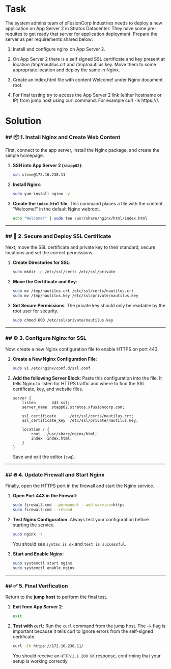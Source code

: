 # Task

The system admins team of xFusionCorp Industries needs to deploy a new application on App Server 2 in Stratos Datacenter. They have some pre-requites to get ready that server for application deployment. Prepare the server as per requirements shared below:





1. Install and configure nginx on App Server 2.



2. On App Server 2 there is a self signed SSL certificate and key present at location /tmp/nautilus.crt and /tmp/nautilus.key. Move them to some appropriate location and deploy the same in Nginx.



3. Create an index.html file with content Welcome! under Nginx document root.



4. For final testing try to access the App Server 2 link (either hostname or IP) from jump host using curl command. For example curl -Ik https://<app-server-ip>/.


# Solution

### \#\# 📦 1. Install Nginx and Create Web Content

First, connect to the app server, install the Nginx package, and create the simple homepage.

1.  **SSH into App Server 2 (`stapp02`)**:
    ```bash
    ssh steve@172.16.238.11
    ```
2.  **Install Nginx**:
    ```bash
    sudo yum install nginx -y
    ```
3.  **Create the `index.html` file**:
    This command places a file with the content "Welcome\!" in the default Nginx webroot.
    ```bash
    echo "Welcome!" | sudo tee /usr/share/nginx/html/index.html
    ```

-----

### \#\# 🔐 2. Secure and Deploy SSL Certificate

Next, move the SSL certificate and private key to their standard, secure locations and set the correct permissions.

1.  **Create Directories for SSL**:
    ```bash
    sudo mkdir -p /etc/ssl/certs /etc/ssl/private
    ```
2.  **Move the Certificate and Key**:
    ```bash
    sudo mv /tmp/nautilus.crt /etc/ssl/certs/nautilus.crt
    sudo mv /tmp/nautilus.key /etc/ssl/private/nautilus.key
    ```
3.  **Set Secure Permissions**:
    The private key should only be readable by the root user for security.
    ```bash
    sudo chmod 600 /etc/ssl/private/nautilus.key
    ```

-----

### \#\# ⚙️ 3. Configure Nginx for SSL

Now, create a new Nginx configuration file to enable HTTPS on port 443.

1.  **Create a New Nginx Configuration File**:

    ```bash
    sudo vi /etc/nginx/conf.d/ssl.conf
    ```

2.  **Add the following Server Block**:
    Paste this configuration into the file. It tells Nginx to listen for HTTPS traffic and where to find the SSL certificate, key, and website files.

    ```nginx
    server {
        listen       443 ssl;
        server_name  stapp02.stratos.xfusioncorp.com;

        ssl_certificate      /etc/ssl/certs/nautilus.crt;
        ssl_certificate_key  /etc/ssl/private/nautilus.key;

        location / {
            root   /usr/share/nginx/html;
            index  index.html;
        }
    }
    ```

    Save and exit the editor (`:wq`).

-----

### \#\# 🔥 4. Update Firewall and Start Nginx

Finally, open the HTTPS port in the firewall and start the Nginx service.

1.  **Open Port 443 in the Firewall**:

    ```bash
    sudo firewall-cmd --permanent --add-service=https
    sudo firewall-cmd --reload
    ```

2.  **Test Nginx Configuration**:
    Always test your configuration before starting the service.

    ```bash
    sudo nginx -t
    ```

    You should see `syntax is ok` and `test is successful`.

3.  **Start and Enable Nginx**:

    ```bash
    sudo systemctl start nginx
    sudo systemctl enable nginx
    ```

-----

### \#\# ✅ 5. Final Verification

Return to the **jump host** to perform the final test.

1.  **Exit from App Server 2**:
    ```bash
    exit
    ```
2.  **Test with `curl`**:
    Run the `curl` command from the jump host. The `-k` flag is important because it tells curl to ignore errors from the self-signed certificate.
    ```bash
    curl -Ik https://172.16.238.11/
    ```
    You should receive an `HTTP/1.1 200 OK` response, confirming that your setup is working correctly.
